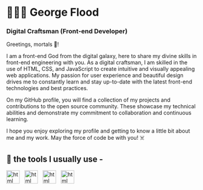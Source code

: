 <h1>👨🏼‍💻 George Flood</h1>



**<h3>Digital Craftsman (Front-end Developer)</h3>**

<p>Greetings, mortals 👋!

I am a front-end God from the digital galaxy, here to share my divine skills in front-end engineering with you. As a digital craftsman, I am skilled in the use of HTML, CSS, and JavaScript to create intuitive and visually appealing web applications. My passion for user experience and beautiful design drives me to constantly learn and stay up-to-date with the latest front-end technologies and best practices.

On my GitHub profile, you will find a collection of my projects and contributions to the open source community. These showcase my technical abilities and demonstrate my commitment to collaboration and continuous learning.

I hope you enjoy exploring my profile and getting to know a little bit about me and my work. May the force of code be with you! ☠️</p>



## 🧰 the tools I usually use -

<img align='left' alt='html' width='35px' style='padding-right: 10px;' src="https://cdn.jsdelivr.net/gh/devicons/devicon/icons/html5/html5-original.svg" />
<img align='left' alt='html' width='35px' style='padding-right: 10px;' src="https://cdn.jsdelivr.net/gh/devicons/devicon/icons/sass/sass-original.svg" />
<img align='left' alt='html' width='35px' style='padding-right: 10px;' src="https://cdn.jsdelivr.net/gh/devicons/devicon/icons/javascript/javascript-original.svg" />
<img align='left' alt='html' width='35px' style='padding-right: 10px;' src="https://cdn.jsdelivr.net/gh/devicons/devicon/icons/react/react-original-wordmark.svg" />
                                       
